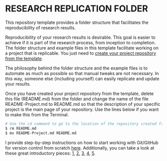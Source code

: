# RESEARCH REPLICATION FOLDER

This repository template provides a folder structure that facilitates the reproducibility of research results. 

Reproducibility of your research results is desirable. This goal is easier to achieve if it is part of the research process, from inception to completion. The folder structure and example files in this template facilitate working on a project that is replicable. You just need to [create your project repository from the template](https://docs.github.com/en/repositories/creating-and-managing-repositories/creating-a-repository-from-a-template#creating-a-repository-from-a-template).

The philosophy behind the folder structure and the example files is to automate as much as possible so that manual tweaks are not necessary. In this way, someone else (including yourself) can easily replicate and update your results.

Once you have created your project repository from the template, delete this file (README.md) from the folder and change the name of the file README-Project.md to README.md so that the description of your specific project is the main page of your repository. Use the lines below if you want to make this from the Terminal.
```bash
# Use the cd command to go to the location of the repository created from the template
$ rm README.md
$ mv README-Project.md README.md
```

I provide step-by-step instructions on how to start working with Git/GitHub for version control from scratch [here](https://github.com/pavelsolis/Git-GitHub-Primer). Additionally, you can take a look at these great introductory pieces: [1](https://www.frankpinter.com/notes/git-for-economists-presentation.pdf), [2](https://www.sas.upenn.edu/~jesusfv/Chapter_HPC_5_Git.pdf), [3](https://rubygarage.org/blog/most-basic-git-commands-with-examples), [4](https://www.atlassian.com/git/tutorials/comparing-workflows/feature-branch-workflow), [5](https://nvie.com/posts/a-successful-git-branching-model/).